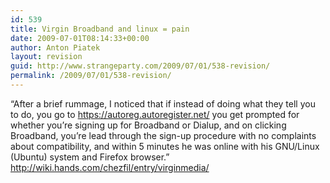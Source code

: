 ```yaml
---
id: 539
title: Virgin Broadband and linux = pain
date: 2009-07-01T08:14:33+00:00
author: Anton Piatek
layout: revision
guid: http://www.strangeparty.com/2009/07/01/538-revision/
permalink: /2009/07/01/538-revision/
---
```

&#8220;After a brief rummage, I noticed that if instead of doing what they tell you to do, you go to https://autoreg.autoregister.net/ you get prompted for whether you&#8217;re signing up for Broadband or Dialup, and on clicking Broadband, you&#8217;re lead through the sign-up procedure with no complaints about compatibility, and within 5 minutes he was online with his GNU/Linux (Ubuntu) system and Firefox browser.&#8221;  
http://wiki.hands.com/chezfil/entry/virginmedia/